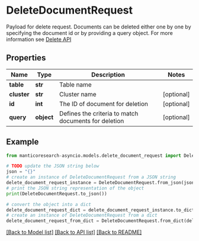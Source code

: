 # DeleteDocumentRequest

Payload for delete request. Documents can be deleted either one by one by specifying the document id or by providing a query object. For more information see  [Delete API](https://manual.manticoresearch.com/Deleting_documents) 

## Properties

Name | Type | Description | Notes
------------ | ------------- | ------------- | -------------
**table** | **str** | Table name | 
**cluster** | **str** | Cluster name | [optional] 
**id** | **int** | The ID of document for deletion | [optional] 
**query** | **object** | Defines the criteria to match documents for deletion | [optional] 

## Example

```python
from manticoresearch-asyncio.models.delete_document_request import DeleteDocumentRequest

# TODO update the JSON string below
json = "{}"
# create an instance of DeleteDocumentRequest from a JSON string
delete_document_request_instance = DeleteDocumentRequest.from_json(json)
# print the JSON string representation of the object
print(DeleteDocumentRequest.to_json())

# convert the object into a dict
delete_document_request_dict = delete_document_request_instance.to_dict()
# create an instance of DeleteDocumentRequest from a dict
delete_document_request_from_dict = DeleteDocumentRequest.from_dict(delete_document_request_dict)
```
[[Back to Model list]](../README.md#documentation-for-models) [[Back to API list]](../README.md#documentation-for-api-endpoints) [[Back to README]](../README.md)


